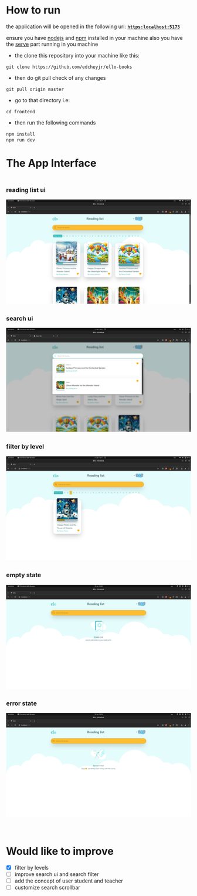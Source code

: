# How to run

the application will be opened in the following url: [**`https:localhost:5173`**](https:localhost:5173)

ensure you have [nodejs](https://nodejs.org/en) and [npm](https://www.npmjs.com/) installed in your machine also you have the [serve](https://github.com/edcheyjr/ello-books/backend) part running in you machine

- the clone this repository into your machine like this:

```
git clone https://github.com/edcheyjr/ello-books

```

- then do git pull check of any changes

```
git pull origin master

```

- go to that directory i.e:

```
cd frontend

```

- then run the following commands

```
npm install
npm run dev

```

# The App Interface

<div style="display: flex; justify-content: space-between; flex-direction:column;">
<div style="margin-top:4px;">
<h3>reading list ui</h3>
  <img src="images/Screenshot_1.2.png" alt="books" title="nreading list" style="max-width: 100%; max-height: 100%; width: auto; height: auto; margin-right: 10px;">
  <!-- <img src="images/Screenshot_1.0.png" alt="books" title="nreading list" style="max-width: 100%; max-height: 100%; width: auto; height: auto; margin-right: 10px;"> -->
</div>
<div style="margin-top:4px;">
<h3>search ui</h3>
  <img src="images/Screenshot_2.2.png" alt="search" title="search of books" style="max-width: 100%; max-height: 100%; width: auto; height: auto; margin-right: 10px;">
  </div>
   <div style="margin-top:4px;">
      <h3>filter by level</h3>
      <img src="images/Screenshot_5.png" alt="filter by level image" title="filter by level image" style="max-width: 100%; max-height: 100%; width: auto; height: auto; margin-right: 10px;">
  </div>
  <div style="margin-top:4px;">
    <h3>empty state</h3>
    <img src="images/Screenshot_3.png" alt="empty state" title="no books in reading list" style="max-width: 100%; max-height: 100%; width: auto; height: auto; margin-right: 10px;">
  </div>
   <div style="margin-top:4px;">
      <h3>error state</h3>
      <img src="images/Screenshot_4.png" alt="error state" title="server error state" style="max-width: 100%; max-height: 100%; width: auto; height: auto; margin-right: 10px;">
  </div>
</div>

<br>
<br>

# Would like to improve

- [x] filter by levels
- [ ] improve search ui and search filter
- [ ] add the concept of user student and teacher
- [ ] customize search scrollbar
